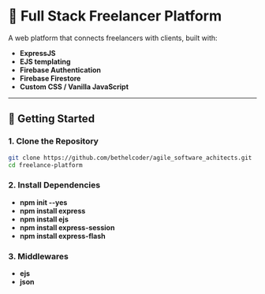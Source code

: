 # 💼 Full Stack Freelancer Platform

A web platform that connects freelancers with clients, built with:

- **ExpressJS**
- **EJS templating**
- **Firebase Authentication**
- **Firebase Firestore**
- **Custom CSS / Vanilla JavaScript**

---

## 🚀 Getting Started

### 1. Clone the Repository

```bash
git clone https://github.com/bethelcoder/agile_software_achitects.git
cd freelance-platform

```

### 2. Install Dependencies

- **npm init --yes**
- **npm install express**
- **npm install ejs**
- **npm install express-session**
- **npm install express-flash**


### 3. Middlewares

- **ejs**
- **json**